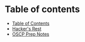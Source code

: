 # Table of contents

* [Table of Contents](README.md)
* [Hacker's Rest](hackers-rest.md)
* [OSCP Prep Notes](notes.md)

